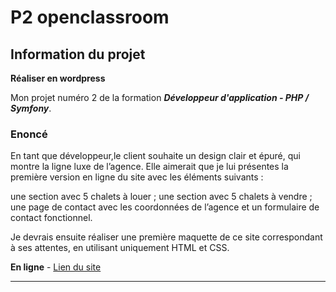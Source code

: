 # P2 openclassroom

## Information du projet 

**Réaliser en wordpress**

Mon projet numéro 2 de la formation ***Développeur d'application - PHP / Symfony***.

### Enoncé

En tant que développeur,le client souhaite un design clair et épuré, qui montre la ligne luxe de l’agence. Elle aimerait que je lui présentes la première version en ligne du site avec les éléments suivants : 

une section avec 5 chalets à louer ;
une section avec 5 chalets à vendre ;
une page de contact avec les coordonnées de l’agence et un formulaire de contact fonctionnel.

Je devrais ensuite réaliser une première maquette de ce site correspondant à ses attentes, en utilisant uniquement HTML et CSS.

**En ligne** - [Lien du site ](http://chalet.monportfolioweb.com/)

----- 
